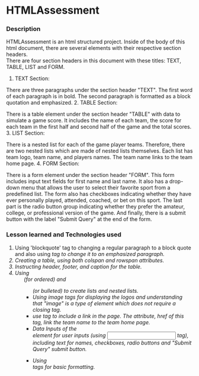 # HTMLAssessment

### Description

HTMLAssessment is an html structured project.
Inside of the body of this html document, there are several elements with their respective section headers.  
There are four section headers in this document with these titles: TEXT, TABLE, LIST and FORM.
1. TEXT Section:

There are three paragraphs under the section header "TEXT". The first word of each paragraph is in bold. The second paragraph is formatted as a block quotation and emphasized.
2. TABLE Section:

There is a table element under the section header "TABLE" with data to simulate a game score. It includes the name of each team, the score for each team in the first half and second half of the game and the total scores.
3. LIST Section:

There is a nested list for each of the game player teams. Therefore, there are two nested lists which are made of nested lists themselves. Each list has team logo, team name, and players names. The team name links to the team home page.
4. FORM Section:

There is a form element under the section header "FORM". This form includes input text fields for first name and last name. It also has a drop-down menu that allows the user to select their favorite sport from a predefined list. The form also has checkboxes indicating whether they have ever personally played, attended, coached, or bet on this sport. The last part is the radio button group indicating whether they prefer the amateur, college, or professional version of the game. And finally, there is a submit button with the label "Submit Query" at the end of the form.

### Lesson learned and Technologies used
1. Using 'blockquote' tag to changing a regular paragraph to a block quote and also using <em> tag to change it to an emphasized paragraph.
2. Creating a table, using both colspan and rowspan attributes.
3. Instructing header, footer, and caption for the table.
4. Using <ol> (for ordered) and <ul> (or bulleted) to create lists and nested lists.
5. Using image tags for displaying the logos and understanding that "image" is a type of element which does not require a closing tag.
6. use <a> tag to include a link in the page. The attribute, href of this tag, link the team name to the team home page.
7. Data Inputs of the <form> element for user inputs (using <input> tag), including text for names, checkboxes, radio buttons and "Submit Query" submit button.
8. Using <br> tags for basic formatting.
